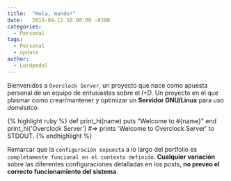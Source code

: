 ```yaml
---
title:  "Hola, mundo!"
date:   2019-04-12 10:00:00 -0300
categories:
  - Personal
tags:
  - Personal
  - update
author:
  - Lordpedal
---
```


Bienvenidos a `Overclock Server`, un proyecto que nace como apuesta personal de un equipo de entusiastas sobre el *I+D*.
Un proyecto en el que plasmar como crear/mantener y optimizar un **Servidor GNU/Linux** para uso *doméstico*.

{% highlight ruby %}
def print_hi(name)
  puts "Welcome to #{name}"
end
print_hi('Overclock Server')
#=> prints 'Welcome to Overclock Server' to STDOUT.
{% endhighlight %}

Remarcar que la `configuración expuesta` a lo largo del portfolio es `completamente funcional en el contexto definido`. **Cualquier variación** sobre las diferentes configuraciones detalladas en los posts, **no preveo el correcto funcionamiento del sistema**.
